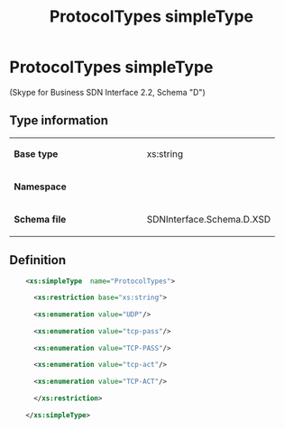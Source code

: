 ﻿---
title: ProtocolTypes simpleType 
TOCTitle: ProtocolTypes simpleType
ms:assetid: 45c7a603-1559-14bb-32f5-17a93e5e9b49
ms:mtpsurl: https://msdn.microsoft.com/en-us/library/Mt171053(v=office.16)
ms:contentKeyID: 65855626
ms.date: 08/24/2015
mtps_version: v=office.16
dev_langs:
- xml
---

# ProtocolTypes simpleType 

(Skype for Business SDN Interface 2.2, Schema "D")


## Type information

<table>
<colgroup>
<col style="width: 50%" />
<col style="width: 50%" />
</colgroup>
<tbody>
<tr class="odd">
<td><p><strong>Base type</strong></p></td>
<td><p>xs:string</p></td>
</tr>
<tr class="even">
<td><p><strong>Namespace</strong></p></td>
<td><p></p></td>
</tr>
<tr class="odd">
<td><p><strong>Schema file</strong></p></td>
<td><p>SDNInterface.Schema.D.XSD</p></td>
</tr>
</tbody>
</table>


## Definition

```xml
    <xs:simpleType  name="ProtocolTypes">
    
      <xs:restriction base="xs:string">
    
      <xs:enumeration value="UDP"/>
    
      <xs:enumeration value="tcp-pass"/>
    
      <xs:enumeration value="TCP-PASS"/>
    
      <xs:enumeration value="tcp-act"/>
    
      <xs:enumeration value="TCP-ACT"/>
    
      </xs:restriction>
      
    </xs:simpleType>
  
```

